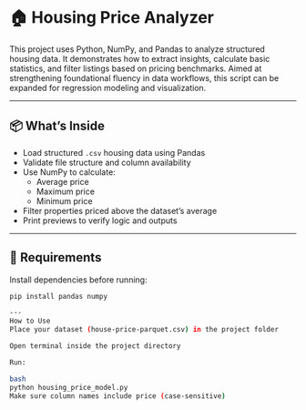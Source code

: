 # 🏠 Housing Price Analyzer

This project uses Python, NumPy, and Pandas to analyze structured housing data. It demonstrates how to extract insights, calculate basic statistics, and filter listings based on pricing benchmarks. Aimed at strengthening foundational fluency in data workflows, this script can be expanded for regression modeling and visualization.

---

## 📦 What’s Inside

- Load structured `.csv` housing data using Pandas
- Validate file structure and column availability
- Use NumPy to calculate:
  - Average price
  - Maximum price
  - Minimum price
- Filter properties priced above the dataset’s average
- Print previews to verify logic and outputs

---

## 🔧 Requirements

Install dependencies before running:

```bash
pip install pandas numpy

---
How to Use
Place your dataset (house-price-parquet.csv) in the project folder

Open terminal inside the project directory

Run:

bash
python housing_price_model.py
Make sure column names include price (case-sensitive)
